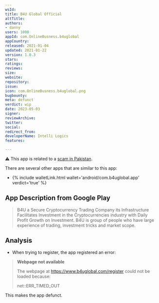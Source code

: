 ```yaml
---
wsId: 
title: B4U Global Official
altTitle: 
authors:
- danny
users: 1000
appId: com.OnlineBusness.b4uglobal
appCountry: 
released: 2021-01-04
updated: 2021-01-22
version: 1.0.3
stars: 
ratings: 
reviews: 
size: 
website: 
repository: 
issue: 
icon: com.OnlineBusness.b4uglobal.png
bugbounty: 
meta: defunct
verdict: wip
date: 2023-05-03
signer: 
reviewArchive: 
twitter: 
social: 
redirect_from: 
developerName: Intelli Logics
features: 

---
```


⚠️ This app is related to a [scam in Pakistan](https://www.samaaenglish.tv/news/2428879). 

There are several other apps that are similar to this app: 

- {% include walletLink.html wallet='android/com.b4uglobal.app' verdict='true' %}

## App Description from Google Play 

> B4U a Secure Cryptocurrency Trading Company its Infrastructure Facilitates Investment in the Cryptocurrencies industry with Daily Profit Growth on Investment. B4U is group of people who have large experience of trading, investment tricks and market scope.

## Analysis 

- When trying to register, the app registered an error: 

> **Webpage not available**
>
> The webpage at https://www.b4uglobal.com/register could not be loaded because:
>
> net::ERR_TIMED_OUT

This makes the app defunct.
